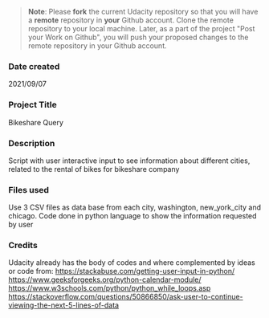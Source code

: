 >**Note**: Please **fork** the current Udacity repository so that you will have a **remote** repository in **your** Github account. Clone the remote repository to your local machine. Later, as a part of the project "Post your Work on Github", you will push your proposed changes to the remote repository in your Github account.

### Date created
2021/09/07

### Project Title
Bikeshare Query

### Description
Script with user interactive input to see information about different cities,
related to the rental of bikes for bikeshare company

### Files used
Use 3 CSV files as data base from each city, washington, new_york_city and
chicago. Code done in python language to show the information requested by user

### Credits
Udacity already has the body of codes and where complemented by ideas or code from:
https://stackabuse.com/getting-user-input-in-python/
https://www.geeksforgeeks.org/python-calendar-module/
https://www.w3schools.com/python/python_while_loops.asp
https://stackoverflow.com/questions/50866850/ask-user-to-continue-viewing-the-next-5-lines-of-data
